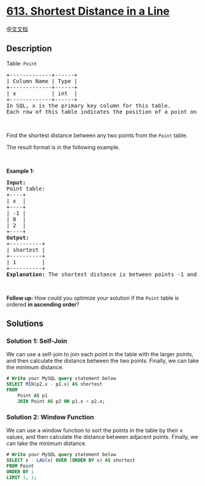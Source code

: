 # [613. Shortest Distance in a Line](https://leetcode.com/problems/shortest-distance-in-a-line)

[中文文档](/solution/0600-0699/0613.Shortest%20Distance%20in%20a%20Line/README.md)

<!-- tags:Database -->

## Description

<p>Table: <code>Point</code></p>

<pre>
+-------------+------+
| Column Name | Type |
+-------------+------+
| x           | int  |
+-------------+------+
In SQL, x is the primary key column for this table.
Each row of this table indicates the position of a point on the X-axis.
</pre>

<p>&nbsp;</p>

<p>Find the shortest distance between any two points from the <code>Point</code> table.</p>

<p>The result format is in the following example.</p>

<p>&nbsp;</p>
<p><strong class="example">Example 1:</strong></p>

<pre>
<strong>Input:</strong> 
Point table:
+----+
| x  |
+----+
| -1 |
| 0  |
| 2  |
+----+
<strong>Output:</strong> 
+----------+
| shortest |
+----------+
| 1        |
+----------+
<strong>Explanation:</strong> The shortest distance is between points -1 and 0 which is |(-1) - 0| = 1.
</pre>

<p>&nbsp;</p>
<p><strong>Follow up:</strong> How could you optimize your solution if the <code>Point</code> table is ordered <strong>in ascending order</strong>?</p>

## Solutions

### Solution 1: Self-Join

We can use a self-join to join each point in the table with the larger points, and then calculate the distance between the two points. Finally, we can take the minimum distance.

<!-- tabs:start -->

```sql
# Write your MySQL query statement below
SELECT MIN(p2.x - p1.x) AS shortest
FROM
    Point AS p1
    JOIN Point AS p2 ON p1.x < p2.x;
```

<!-- tabs:end -->

### Solution 2: Window Function

We can use a window function to sort the points in the table by their $x$ values, and then calculate the distance between adjacent points. Finally, we can take the minimum distance.

<!-- tabs:start -->

```sql
# Write your MySQL query statement below
SELECT x - LAG(x) OVER (ORDER BY x) AS shortest
FROM Point
ORDER BY 1
LIMIT 1, 1;
```

<!-- tabs:end -->

<!-- end -->
